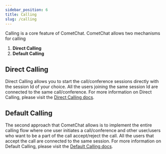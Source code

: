 ```yaml
---
sidebar_position: 6
title: Calling
slug: /calling
---
```


Calling is a core feature of CometChat. CometChat allows two mechanisms for calling

1. **Direct Calling**
2. **Default Calling**

## Direct Calling

Direct Calling allows you to start the call/conference sessions directly with the session Id of your choice. All the users joining the same session Id are connected to the same call/conference.
For more information on Direct Calling, please visit the [Direct Calling docs](./calling-direct-calling).

## Default Calling

The second approach that CometChat allows is to implement the entire calling flow where one user initiates a call/conference and other user/users who want to be a part of the call accept/reject the call. All the users that accept the call are connected to the same session.
For more information on Default Calling, please visit the [Default Calling docs](./calling-default-calling).